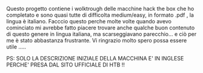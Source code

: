 Questo progetto contiene i wolktrough delle macchine hack the box che ho completato e sono quasi tutte di 
difficolta medium/easy, in formato .pdf , la lingua è italiano.
Facccio questo perche molte volte quando avevo cominciato mi avrebbe fatto piacere trovare anche qualche
buon contenuto di questo genere in lingua italiana, ma scarseggiavano parecchio... e ciò per me è stato
abbastanza frustrante.
Vi ringrazio molto spero possa essere utile .....

PS: SOLO LA DESCRIZIONE INIZIALE DELLA MACCHINA E' IN INGLESE PERCHE' PRESA DAL SITO UFFICIALE DI HTB !!
